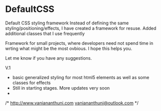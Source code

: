 # DefaultCSS
Default CSS styling framework
Instead of defining the same styling/positioning/effects, I have created a framework for resuse. 
Added additional classes that I use frequently

Framework for small projects, where developers need not spend time in wrting what might be the most ovbious. 
I hope this helps you. 

Let me know if you have any suggestions. 

V.1
- basic generalized styling for most html5 elements as well as some classes for effects
- Still in starting stages. More updates very soon
- 

/*
http://www.vaniananthuni.com
vaniananthuni@outlook.com
*/
